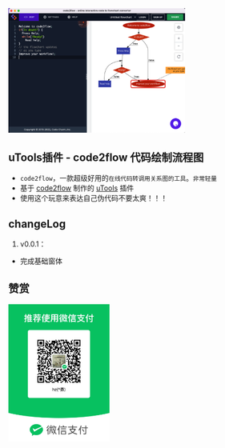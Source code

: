 <img src="https://github.com/bravekingzhang/utools-code2flow-official/blob/main/run.png" alt="收款码" style="width: 70%;" />

## uTools插件 - code2flow 代码绘制流程图

- `code2flow`，一款超级好用的`在线代码转调用关系图的工具`。`非常轻量`
- 基于 [code2flow](https://code2flow.com/app) 制作的 [uTools](https://u.tools/) 插件
- 使用这个玩意来表达自己伪代码不要太爽！！！


## changeLog

1. v0.0.1：

- 完成基础窗体

## 赞赏

<img src="https://github.com/bravekingzhang/utools-code2flow-official/blob/main/shoukuanma.png" alt="收款码" style="width: 40%;" />
